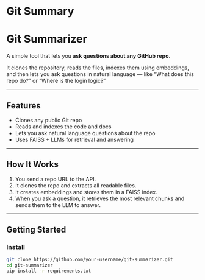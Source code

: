 ﻿# Git Summary
# Git Summarizer 

A simple tool that lets you **ask questions about any GitHub repo**.

It clones the repository, reads the files, indexes them using embeddings, and then lets you ask questions in natural language — like “What does this repo do?” or “Where is the login logic?”

---

## Features

- Clones any public Git repo
- Reads and indexes the code and docs
- Lets you ask natural language questions about the repo
- Uses FAISS + LLMs for retrieval and answering

---

## How It Works

1. You send a repo URL to the API.
2. It clones the repo and extracts all readable files.
3. It creates embeddings and stores them in a FAISS index.
4. When you ask a question, it retrieves the most relevant chunks and sends them to the LLM to answer.

---

## Getting Started

### Install

```bash
git clone https://github.com/your-username/git-summarizer.git
cd git-summarizer
pip install -r requirements.txt
